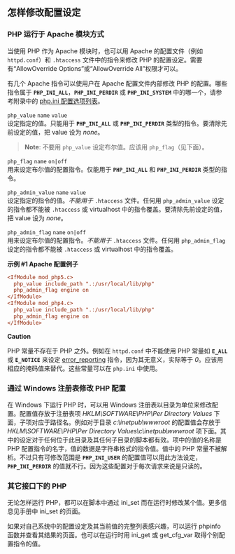 怎样修改配置设定
----------------

### PHP 运行于 Apache 模块方式

当使用 PHP 作为 Apache 模块时，也可以用 Apache 的配置文件（例如
`httpd.conf`）和 `.htaccess` 文件中的指令来修改 PHP
的配置设定。需要有“AllowOverride Options”或“AllowOverride
All”权限才可以。

有几个 Apache 指令可以使用户在 Apache 配置文件内部修改 PHP
的配置。哪些指令属于 **`PHP_INI_ALL`**，**`PHP_INI_PERDIR`** 或
**`PHP_INI_SYSTEM`** 中的哪一个，请参考附录中的
<a href="/ini/list.html" class="link">php.ini 配置选项列表</a>。

`php_value` `name` `value`  
设定指定的值。只能用于 **`PHP_INI_ALL`** 或 **`PHP_INI_PERDIR`**
类型的指令。要清除先前设定的值，把 value 设为 *none*。

> **Note**: <span class="simpara"> 不要用 `php_value` 设定布尔值。应该用
> `php_flag`（见下面）。 </span>

`php_flag` `name` `on|off`  
用来设定布尔值的配置指令。仅能用于 **`PHP_INI_ALL`** 和
**`PHP_INI_PERDIR`** 类型的指令。

`php_admin_value` `name` `value`  
设定指定的指令的值。*不能用于* `.htaccess` 文件。任何用
`php_admin_value` 设定的指令都不能被 `.htaccess` 或 virtualhost
中的指令覆盖。要清除先前设定的值，把 value 设为 *none*。

`php_admin_flag` `name` `on|off`  
用来设定布尔值的配置指令。*不能用于* `.htaccess` 文件。任何用
`php_admin_flag` 设定的指令都不能被 `.htaccess` 或 virtualhost
中的指令覆盖。

**示例 \#1 Apache 配置例子**

``` ini
<IfModule mod_php5.c>
  php_value include_path ".:/usr/local/lib/php"
  php_admin_flag engine on
</IfModule>
<IfModule mod_php4.c>
  php_value include_path ".:/usr/local/lib/php"
  php_admin_flag engine on
</IfModule>
```

**Caution**

PHP 常量不存在于 PHP 之外。例如在 `httpd.conf` 中不能使用 PHP 常量如
**`E_ALL`** 或 **`E_NOTICE`** 来设定
<a href="/errorfunc/setup.html#PHP外的PHP常量" class="link">error_reporting</a>
指令，因为其无意义，实际等于
*0*。应该用相应的掩码值来替代。这些常量可以在 `php.ini` 中使用。

### 通过 Windows 注册表修改 PHP 配置

在 Windows 下运行 PHP 时，可以用 Windows
注册表以目录为单位来修改配置。配置值存放于注册表项
*HKLM\\SOFTWARE\\PHP\\Per Directory Values*
下面，子项对应于路径名。例如对于目录 *c:\\inetpub\\wwwroot*
的配置值会存放于 *HKLM\\SOFTWARE\\PHP\\Per Directory
Values\\c\\inetpub\\wwwroot*
项下面。其中的设定对于任何位于此目录及其任何子目录的脚本都有效。项中的值的名称是
PHP 配置指令的名字，值的数据是字符串格式的指令值。值中的 PHP
常量不被解析。不过只有可修改范围是 **`PHP_INI_USER`**
的配置值可以用此方法设定，**`PHP_INI_PERDIR`**
的值就不行。因为这些配置对于每次请求来说是只读的。

### 其它接口下的 PHP

无论怎样运行 PHP，都可以在脚本中通过 <span
class="function">ini\_set</span> 而在运行时修改某个值。更多信息见手册中
<span class="function">ini\_set</span> 的页面。

如果对自己系统中的配置设定及其当前值的完整列表感兴趣，可以运行 <span
class="function">phpinfo</span> 函数并查看其结果的页面。也可以在运行时用
<span class="function">ini\_get</span> 或 <span
class="function">get\_cfg\_var</span> 取得个别配置指令的值。
